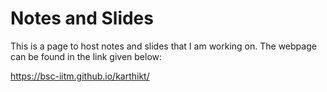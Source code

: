 # Notes and Slides

This is a page to host notes and slides that I am working on. The webpage can be found in the link given below:

https://bsc-iitm.github.io/karthikt/


